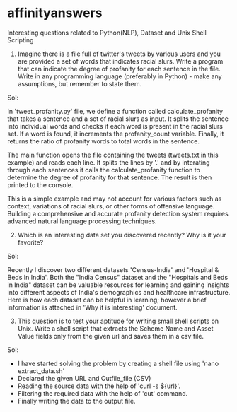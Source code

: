 # affinityanswers
Interesting questions related to Python(NLP), Dataset and Unix Shell Scripting

1. Imagine there is a file full of twitter's tweets by various users and you are provided a set of words that indicates racial slurs. Write a program that can indicate the degree of profanity for each sentence in the file. Write in any programming language (preferably in Python) - make any assumptions, but remember to state them.

Sol: 

In 'tweet_profanity.py' file, we define a function called calculate_profanity that takes a sentence and a set of racial slurs as input. It splits the sentence into individual words and checks if each word is present in the racial slurs set. If a word is found, it increments the profanity_count variable. Finally, it returns the ratio of profanity words to total words in the sentence.

The main function opens the file containing the tweets (tweets.txt in this example) and reads each line. It splits the lines by '.' and by interating through each sentences it calls the calculate_profanity function to determine the degree of profanity for that sentence. The result is then printed to the console.

This is a simple example and may not account for various factors such as context, variations of racial slurs, or other forms of offensive language. Building a comprehensive and accurate profanity detection system requires advanced natural language processing techniques.

2. Which is an interesting data set you discovered recently? Why is it your favorite?

Sol:

Recently I discover two different datasets 'Census-India' and 'Hospital & Beds In India'. Both the "India Census" dataset and the "Hospitals and Beds in India" dataset can be valuable resources for learning and gaining insights into different aspects of India's demographics and healthcare infrastructure. Here is how each dataset can be helpful in learning; however a brief information is attached in 'Why it is interesting' document.

3. This question is to test your aptitude for writing small shell scripts on Unix. Write a shell script that extracts the Scheme Name and Asset Value fields only from the given url and saves them in a csv file.

Sol:

* I have started solving the problem by creating a shell file using 'nano extract_data.sh'
* Declared the given URL and Outfile_file (CSV)
* Reading the source data with the help of 'curl -s ${url}'.
* Filtering the required data with the help of 'cut' command.
* Finally writing the data to the output file.
